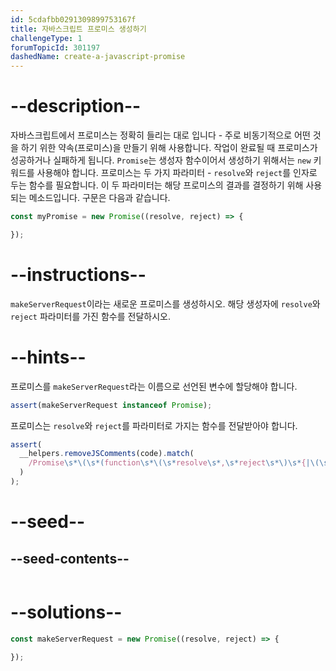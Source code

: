 ```yaml
---
id: 5cdafbb0291309899753167f
title: 자바스크립트 프로미스 생성하기
challengeType: 1
forumTopicId: 301197
dashedName: create-a-javascript-promise
---
```


# --description--

자바스크립트에서 프로미스는 정확히 들리는 대로 입니다 - 주로 비동기적으로 어떤 것을 하기 위한 약속(프로미스)을 만들기 위해 사용합니다. 작업이 완료될 때 프로미스가 성공하거나 실패하게 됩니다. `Promise`는 생성자 함수이어서 생성하기 위해서는 `new` 키워드를 사용해야 합니다. 프로미스는 두 가지 파라미터 - `resolve`와 `reject`를 인자로 두는 함수를 필요합니다. 이 두 파라미터는 해당 프로미스의 결과를 결정하기 위해 사용되는 메소드입니다. 구문은 다음과 같습니다.

```js
const myPromise = new Promise((resolve, reject) => {

});
```

# --instructions--

`makeServerRequest`이라는 새로운 프로미스를 생성하시오. 해당 생성자에 `resolve`와 `reject` 파라미터를 가진 함수를 전달하시오.

# --hints--

프로미스를 `makeServerRequest`라는 이름으로 선언된 변수에 할당해야 합니다.

```js
assert(makeServerRequest instanceof Promise);
```

프로미스는 `resolve`와 `reject`를 파라미터로 가지는 함수를 전달받아야 합니다.

```js
assert(
  __helpers.removeJSComments(code).match(
    /Promise\s*\(\s*(function\s*\(\s*resolve\s*,\s*reject\s*\)\s*{|\(\s*resolve\s*,\s*reject\s*\)\s*=>\s*{)[^}]*}/g
  )
);
```

# --seed--

## --seed-contents--

```js

```

# --solutions--

```js
const makeServerRequest = new Promise((resolve, reject) => {

});
```
